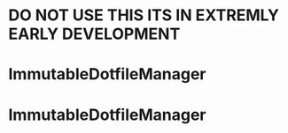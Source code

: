# DO NOT USE THIS ITS IN EXTREMLY EARLY DEVELOPMENT

# ImmutableDotfileManager
# ImmutableDotfileManager
